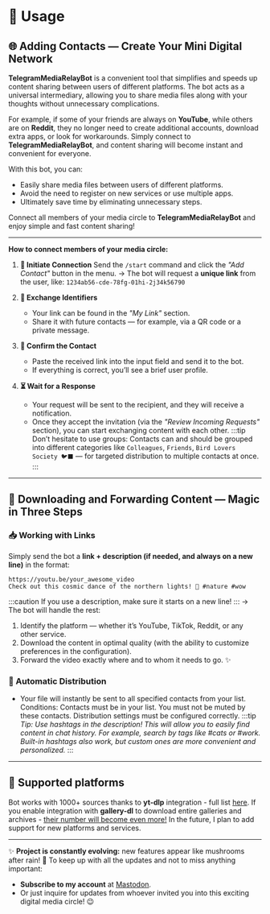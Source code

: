 # 💬 Usage

## 🌐 Adding Contacts — Create Your Mini Digital Network

**TelegramMediaRelayBot** is a convenient tool that simplifies and speeds up content sharing between users of different platforms. The bot acts as a universal intermediary, allowing you to share media files along with your thoughts without unnecessary complications.

For example, if some of your friends are always on **YouTube**, while others are on **Reddit**, they no longer need to create additional accounts, download extra apps, or look for workarounds. Simply connect to **TelegramMediaRelayBot**, and content sharing will become instant and convenient for everyone.

With this bot, you can:
- Easily share media files between users of different platforms.
- Avoid the need to register on new services or use multiple apps.
- Ultimately save time by eliminating unnecessary steps.

Connect all members of your media circle to **TelegramMediaRelayBot** and enjoy simple and fast content sharing!

---
**How to connect members of your media circle:**

1. **🔄 Initiate Connection**
   Send the `/start` command and click the *"Add Contact"* button in the menu.
   → The bot will request a **unique link** from the user, like:
   `1234ab56-cde-78fg-01hi-2j34k56790`

2. **🔗 Exchange Identifiers**
   - Your link can be found in the *"My Link"* section.
   - Share it with future contacts — for example, via a QR code or a private message.

3. **🤝 Confirm the Contact**
   - Paste the received link into the input field and send it to the bot.
   - If everything is correct, you’ll see a brief user profile.

4. **⏳ Wait for a Response**
   - Your request will be sent to the recipient, and they will receive a notification.
   - Once they accept the invitation (via the *"Review Incoming Requests"* section), you can start exchanging content with each other.
   :::tip
   Don’t hesitate to use groups: Contacts can and should be grouped into different categories like `Colleagues`, `Friends`, `Bird Lovers Society 🐦‍⬛️` — for targeted distribution to multiple contacts at once.
   :::

---

## 🚀 Downloading and Forwarding Content — Magic in Three Steps

### 📥 Working with Links
Simply send the bot a **link + description (if needed, and always on a new line)** in the format:
```
https://youtu.be/your_awesome_video
Check out this cosmic dance of the northern lights! 🌌 #nature #wow
```
:::caution
If you use a description, make sure it starts on a new line!
:::
→ The bot will handle the rest:
1. Identify the platform — whether it’s YouTube, TikTok, Reddit, or any other service.
2. Download the content in optimal quality (with the ability to customize preferences in the configuration).
3. Forward the video exactly where and to whom it needs to go. ✨

### 🔄 Automatic Distribution
- Your file will instantly be sent to all specified contacts from your list.
   Conditions:
      Contacts must be in your list.
      You must not be muted by these contacts.
      Distribution settings must be configured correctly.
:::tip
*Tip: Use hashtags in the description!*
   *This will allow you to easily find content in chat history. For example, search by tags like #cats or #work.*
      *Built-in hashtags also work, but custom ones are more convenient and personalized.*
:::

---

## 🔗 Supported platforms
Bot works with 1000+ sources thanks to **yt-dlp** integration - full list [here](https://github.com/yt-dlp/yt-dlp/blob/master/supportedsites.md).
If you enable integration with **gallery-dl** to download entire galleries and archives - [their number will become even more!](https://github.com/mikf/gallery-dl/blob/master/docs/supportedsites.md)
In the future, I plan to add support for new platforms and services.

---

✨ **Project is constantly evolving:** new features appear like mushrooms after rain! 🍄
To keep up with all the updates and not to miss anything important:
- **Subscribe to my account** at [Mastodon](https://lor.sh/@ZenonEl).
- Or just inquire for updates from whoever invited you into this exciting digital media circle! 😉
